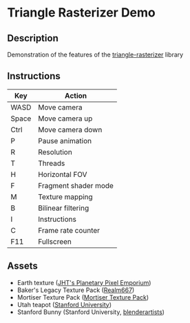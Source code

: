 # Triangle Rasterizer Demo

## Description
Demonstration of the features of the [triangle-rasterizer](https://github.com/frmr/triangle-rasterizer) library

## Instructions
| Key | Action |
| --- | ------ |
| WASD | Move camera |
| Space | Move camera up |
| Ctrl | Move camera down |
| P | Pause animation |
| R | Resolution |
| T | Threads |
| H | Horizontal FOV |
| F | Fragment shader mode |
| M | Texture mapping |
| B | Bilinear filtering |
| I | Instructions |
| C | Frame rate counter |
| F11 | Fullscreen |

## Assets
* Earth texture ([JHT's Planetary Pixel Emporium](http://planetpixelemporium.com/earth.html))
* Baker's Legacy Texture Pack ([Realm667](https://realm667.com/index.php/en/texture-stock-mainmenu-152-97360/heretic-hexen-style-mainmenu-154-49305))
* Mortiser Texture Pack ([Mortiser Texture Pack](https://realm667.com/index.php/en/texture-stock-mainmenu-152-97360/doom-style-mainmenu-153-87237))
* Utah teapot ([Stanford University](https://graphics.stanford.edu/courses/cs148-10-summer/as3/code/as3/teapot.obj))
* Stanford Bunny (Stanford University, [blenderartists](https://blenderartists.org/t/uv-unwrapped-stanford-bunny-happy-spring-equinox/1101297))
